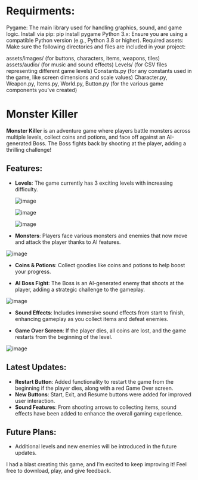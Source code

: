 # Requirments:
Pygame: The main library used for handling graphics, sound, and game logic.
Install via pip: pip install pygame
Python 3.x: Ensure you are using a compatible Python version (e.g., Python 3.8 or higher).
Required assets: Make sure the following directories and files are included in your project:

assets/images/ (for buttons, characters, items, weapons, tiles)
assets/audio/ (for music and sound effects)
Levels/ (for CSV files representing different game levels)
Constants.py (for any constants used in the game, like screen dimensions and scale values)
Character.py, Weapon.py, Items.py, World.py, Button.py (for the various game components you've created)

# Monster Killer

**Monster Killer** is an adventure game where players battle monsters across multiple levels, collect coins and potions, and face off against an AI-generated Boss. The Boss fights back by shooting at the player, adding a thrilling challenge!

## Features:

- **Levels**: The game currently has 3 exciting levels with increasing difficulty.
 
  ![image](https://github.com/user-attachments/assets/96f10a12-1732-41c4-b7f4-d41f02d25e18)
 
  ![image](https://github.com/user-attachments/assets/fc34c146-da8c-4886-b321-cae644db2c8a)
  
  ![image](https://github.com/user-attachments/assets/895fdc83-e66a-4701-b482-de569ef12bbc)

- **Monsters**: Players face various monsters and enemies that now move and attack the player thanks to AI features.
 
 ![image](https://github.com/user-attachments/assets/935e09ab-fd9f-441d-af8e-5114f9144de2)

- **Coins & Potions**: Collect goodies like coins and potions to help boost your progress.
 
- **AI Boss Fight**: The Boss is an AI-generated enemy that shoots at the player, adding a strategic challenge to the gameplay.

 ![image](https://github.com/user-attachments/assets/df788881-9ecd-4a71-8df4-461ffb26517a)

- **Sound Effects**: Includes immersive sound effects from start to finish, enhancing gameplay as you collect items and defeat enemies.
 
- **Game Over Screen**: If the player dies, all coins are lost, and the game restarts from the beginning of the level.
  
 ![image](https://github.com/user-attachments/assets/b456be3e-3c19-4d2a-a511-fd1fb1035b19)

## Latest Updates:

- **Restart Button**: Added functionality to restart the game from the beginning if the player dies, along with a red Game Over screen.
- **New Buttons**: Start, Exit, and Resume buttons were added for improved user interaction.
- **Sound Features**: From shooting arrows to collecting items, sound effects have been added to enhance the overall gaming experience.

## Future Plans:

- Additional levels and new enemies will be introduced in the future updates.
  
I had a blast creating this game, and I’m excited to keep improving it! Feel free to download, play, and give feedback.

